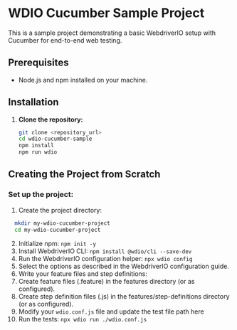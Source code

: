 # WDIO Cucumber Sample Project

This is a sample project demonstrating a basic WebdriverIO setup with Cucumber for end-to-end web testing.

## Prerequisites

* Node.js and npm installed on your machine.

## Installation

1. **Clone the repository:**

   ```bash
   git clone <repository_url>
   cd wdio-cucumber-sample
   npm install
   npm run wdio
   ```
## Creating the Project from Scratch

### Set up the project:

1. Create the project directory:
```bash
  mkdir my-wdio-cucumber-project
  cd my-wdio-cucumber-project
```

2. Initialize npm: `npm init -y`
3. Install WebdriverIO CLI: `npm install @wdio/cli --save-dev`
4. Run the WebdriverIO configuration helper: `npx wdio config`
5. Select the options as described in the WebdriverIO configuration guide.
6. Write your feature files and step definitions:
7. Create feature files (.feature) in the features directory (or as configured).
8. Create step definition files (.js) in the features/step-definitions directory (or as configured).
9. Modify your `wdio.conf.js` file and update the test file path here
10. Run the tests: `npx wdio run ./wdio.conf.js`
